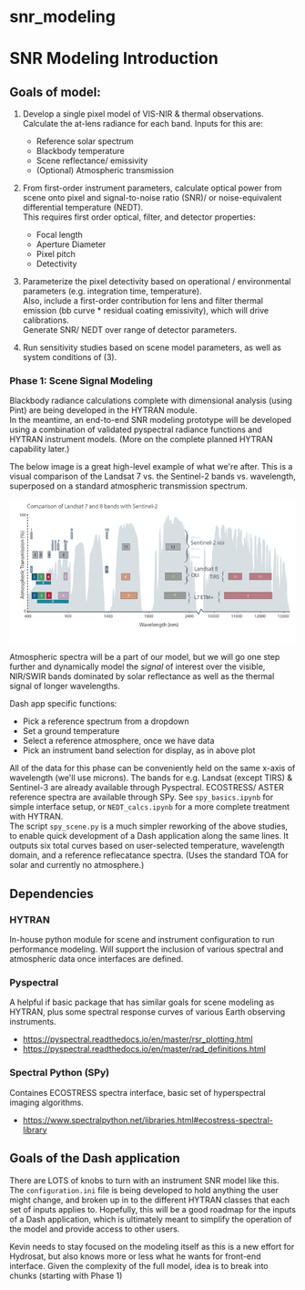 # snr_modeling

# SNR Modeling Introduction

## Goals of model:

1) Develop a single pixel model of VIS-NIR & thermal observations. Calculate the at-lens radiance for each band. Inputs for this are:
    - Reference solar spectrum
    - Blackbody temperature
    - Scene reflectance/ emissivity
    - (Optional) Atmospheric transmission

2) From first-order instrument parameters, calculate optical power from scene onto pixel and signal-to-noise ratio (SNR)/ or noise-equivalent differential temperature (NEDT)​.  
This requires first order optical, filter, and detector properties:  
    - Focal length
    - Aperture Diameter
    - Pixel pitch
    - Detectivity

3) Parameterize the pixel detectivity based on operational / environmental parameters (e.g. integration time, temperature).​  
Also, include a first-order contribution for lens and filter thermal emission (bb curve * residual coating emissivity), which will drive calibrations.  
Generate SNR/ NEDT over range of detector parameters​.

4) Run sensitivity studies based on scene model parameters, as well as system conditions of (3).


### Phase 1: Scene Signal Modeling

Blackbody radiance calculations complete with dimensional analysis (using Pint) are being developed in the HYTRAN module.  
In the meantime, an end-to-end SNR modeling prototype will be developed using a combination of validated pyspectral radiance functions and HYTRAN instrument models. (More on the complete planned HYTRAN capability later.)  

The below image is a great high-level example of what we're after. This is a visual comparison of the Landsat 7 vs. the Sentinel-2 bands vs. wavelength, superposed on a standard atmospheric transmission spectrum.

![image](assets/S2LS7Comparison.png)

Atmospheric spectra will be a part of our model, but we will go one step further and dynamically model the *signal* of interest over the visible, NIR/SWIR bands dominated by solar reflectance as well as the thermal signal of longer wavelengths.

Dash app specific functions:
* Pick a reference spectrum from a dropdown
* Set a ground temperature
* Select a reference atmosphere, once we have data
* Pick an instrument band selection for display, as in above plot

All of the data for this phase can be conveniently held on the same x-axis of wavelength (we'll use microns). The bands for e.g. Landsat (except TIRS) & Sentinel-3 are already available through Pyspectral. ECOSTRESS/ ASTER reference spectra are available through SPy. See `spy_basics.ipynb` for simple interface setup, or `NEDT_calcs.ipynb` for a more complete treatment with HYTRAN.  
The script `spy_scene.py` is a much simpler reworking of the above studies, to enable quick development of a Dash application along the same lines. It outputs six total curves based on user-selected temperature, wavelength domain, and a reference reflecatance spectra. (Uses the standard TOA for solar and currently no atmosphere.)

## Dependencies
### HYTRAN
In-house python module for scene and instrument configuration to run performance modeling. Will support the inclusion of various spectral and atmospheric data once interfaces are defined.

### Pyspectral
A helpful if basic package that has similar goals for scene modeling as HYTRAN, plus some spectral response curves of various Earth observing instruments.
* https://pyspectral.readthedocs.io/en/master/rsr_plotting.html
* https://pyspectral.readthedocs.io/en/master/rad_definitions.html


### Spectral Python (SPy)
Containes ECOSTRESS spectra interface, basic set of hyperspectral imaging algorithms.
* https://www.spectralpython.net/libraries.html#ecostress-spectral-library

## Goals of the Dash application

There are LOTS of knobs to turn with an instrument SNR model like this.  
The `configuration.ini` file is being developed to hold anything the user might change, and broken up in to the different HYTRAN classes that each set of inputs applies to. Hopefully, this will be a good roadmap for the inputs of a Dash application, which is ultimately meant to simplify the operation of the model and provide access to other users.

Kevin needs to stay focused on the modeling itself as this is a new effort for Hydrosat, but also knows more or less what he wants for front-end interface. Given the complexity of the full model, idea is to break into chunks (starting with Phase 1)
